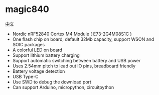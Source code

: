 # magic840

[中文](README_cn.md)

- Nordic nRF52840 Cortex M4 Module ( E73-2G4M08S1C )
- One flash chip on board, default 32Mb capacity, support WSON and SOIC packages
- A colorful LED on board
- Support lithium battery charging
- Support automatic switching between battery and USB power
- Uses 2.54mm pitch to lead out IO pins, breadboard friendly
- Battery voltage detection
- USB Type-C
- Use SWD to debug the download port
- Can support Arduino, micropython, circuitpython
